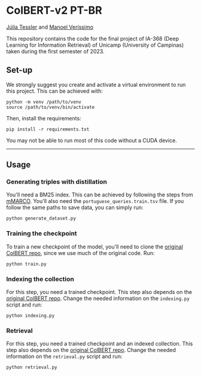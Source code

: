 # ColBERT-v2 PT-BR

[Júlia Tessler](https://github.com/juliatessler) and [Manoel Veríssimo](https://github.com/verissimomanoel)

This repository contains the code for the final project of IA-368 (Deep Learning for Information Retrieval) of Unicamp (University of Campinas) taken during the first semester of 2023.

## Set-up

We strongly suggest you create and activate a virtual environment to run this project. This can be achieved with:

```
python -m venv /path/to/venv
source /path/to/venv/bin/activate
```

Then, install the requirements:

```
pip install -r requirements.txt
```

You may not be able to run most of this code without a CUDA device.

---

## Usage

### Generating triples with distillation

You'll need a BM25 index. This can be achieved by following the steps from [mMARCO](https://github.com/unicamp-dl/mMARCO#bm25-baseline-for-portuguese). You'll also need the `portuguese_queries.train.tsv` file. If you follow the same paths to save data, you can simply run:

```
python generate_dataset.py
```

### Training the checkpoint

To train a new checkpoint of the model, you'll need to clone the [original ColBERT repo](https://github.com/stanford-futuredata/ColBERT), since we use much of the original code. Run:

```
python train.py
```

### Indexing the collection

For this step, you need a trained checkpoint. This step also depends on the [original ColBERT repo](https://github.com/stanford-futuredata/ColBERT). Change the needed information on the `indexing.py` script and run:

```
python indexing.py
```

### Retrieval


For this step, you need a trained checkpoint and an indexed collection. This step also depends on the [original ColBERT repo](https://github.com/stanford-futuredata/ColBERT). Change the needed information on the `retrieval.py` script and run:

```
python retrieval.py
```
